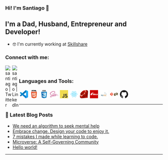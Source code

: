 ### Hi! I'm Santiago 👋

## I'm a Dad, Husband, Entrepreneur and Developer!
- 🤓 I'm currently working at [Skillshare](https://skillshare.com/)

### Connect with me:

[<img align="left" alt="santiago | Twitter" width="22px" src="https://cdn.jsdelivr.net/npm/simple-icons@v3/icons/twitter.svg" />][twitter]
[<img align="left" alt="santiago | LinkedIn" width="22px" src="https://cdn.jsdelivr.net/npm/simple-icons@v3/icons/linkedin.svg" />][linkedin]

<br />

### Languages and Tools:

<img align="left" alt="Visual Studio Code" width="26px" style="margin: 3px;" src="https://raw.githubusercontent.com/github/explore/80688e429a7d4ef2fca1e82350fe8e3517d3494d/topics/visual-studio-code/visual-studio-code.png" />
<img align="left" alt="HTML5" width="26px" style="margin: 3px;" src="https://raw.githubusercontent.com/github/explore/80688e429a7d4ef2fca1e82350fe8e3517d3494d/topics/html/html.png" />
<img align="left" alt="CSS3" width="26px" style="margin: 3px;" src="https://raw.githubusercontent.com/github/explore/80688e429a7d4ef2fca1e82350fe8e3517d3494d/topics/css/css.png" />
<img align="left" alt="Sass" width="26px" style="margin: 3px;" src="https://raw.githubusercontent.com/github/explore/80688e429a7d4ef2fca1e82350fe8e3517d3494d/topics/sass/sass.png" />
<img align="left" alt="JavaScript" width="26px" style="margin: 3px;" src="https://raw.githubusercontent.com/github/explore/80688e429a7d4ef2fca1e82350fe8e3517d3494d/topics/javascript/javascript.png" />
<img align="left" alt="React" width="26px" style="margin: 3px;" src="https://raw.githubusercontent.com/github/explore/80688e429a7d4ef2fca1e82350fe8e3517d3494d/topics/react/react.png" />
<img align="left" alt="Ruby" width="26px" style="margin: 3px;" src="https://raw.githubusercontent.com/github/explore/e94815998e4e0713912fed477a1f346ec04c3da2/topics/ruby/ruby.png" />
<img align="left" alt="Rails" width="26px" style="margin: 3px;" src="https://raw.githubusercontent.com/github/explore/80688e429a7d4ef2fca1e82350fe8e3517d3494d/topics/rails/rails.png" />
<img align="left" alt="MySQL" width="26px" style="margin: 3px;" src="https://raw.githubusercontent.com/github/explore/80688e429a7d4ef2fca1e82350fe8e3517d3494d/topics/mysql/mysql.png" />
<img align="left" alt="Git" width="26px" style="margin: 3px;" src="https://raw.githubusercontent.com/github/explore/80688e429a7d4ef2fca1e82350fe8e3517d3494d/topics/git/git.png" />
<img align="left" alt="GitHub" width="26px" style="margin: 3px;" src="https://raw.githubusercontent.com/github/explore/78df643247d429f6cc873026c0622819ad797942/topics/github/github.png" />

<br />
<br />

---

### 📕 Latest Blog Posts
<!-- BLOG-POST-LIST:START -->
- [We need an algorithm to seek mental help](https://medium.com/dev-genius/we-need-an-algorithm-to-seek-mental-help-60aca22c1eee?source=rss-dbeb876207cb------2)
- [Embrace change. Design your code to enjoy it.](https://medium.com/dev-genius/embrace-change-design-your-code-to-enjoy-it-57b8f6cf2eb4?source=rss-dbeb876207cb------2)
- [7 mistakes I made while learning to code.](https://medium.com/dev-genius/7-mistakes-i-made-while-learning-to-code-8b2b54a532c5?source=rss-dbeb876207cb------2)
- [Microverse: A Self-Governing Community](https://medium.com/@srba87/microverse-a-self-governing-community-69bd98027785?source=rss-dbeb876207cb------2)
- [Hello world!](https://medium.com/@srba87/hello-world-6f780af0b370?source=rss-dbeb876207cb------2)
<!-- BLOG-POST-LIST:END -->

---

[twitter]: https://twitter.com/srba87
[linkedin]: https://linkedin.com/in/srba
